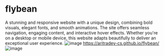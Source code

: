 # flybean
A stunning and responsive website with a unique design, combining bold visuals, elegant fonts, and smooth animations. The site offers seamless navigation, engaging content, and interactive hover effects. Whether you're on a desktop or mobile device, this website adapts beautifully to deliver an exceptional user experience.
![image](https://github.com/aritradey-CS/flybean/assets/81703791/470ad512-749b-4e45-873f-4b3398fb80af)
https://aritradey-cs.github.io/flybean/
![image](https://github.com/aritradey-CS/flybean/assets/81703791/8c13f9f8-cc94-40cf-87ac-2eec81a14d75)

